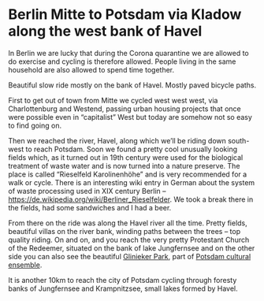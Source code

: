 # Berlin Mitte to Potsdam via Kladow along the west bank of Havel

In Berlin we are lucky that during the Corona quarantine we are allowed to do
exercise and cycling is therefore allowed. People living in the same household
are also allowed to spend time together.

Beautiful slow ride mostly on the bank of Havel. Mostly paved bicycle paths.

First to get out of town from Mitte we cycled west west west, via Charlottenburg
and Westend, passing urban housing projects that once were possible even in “capitalist” West but today are somehow not so easy to find going on.

Then we reached the river, Havel, along which we’ll be riding down south-west to
reach Potsdam. Soon we found a pretty cool unusually looking fields which, as it
turned out in 19th century were used for the biological treatment of waste water
and is now turned into a nature preserve. The place is called “Rieselfeld Karolinenhöhe” and is very recommended for a walk or cycle. There is an
interesting wiki entry in German about the system of waste processing used in
XIX century Berlin – https://de.wikipedia.org/wiki/Berliner_Rieselfelder.
We took a break there in the fields, had some sandwiches and I had a beer.

From there on the ride was along the Havel river all the time. Pretty fields,
beautiful villas on the river bank, winding paths between the trees – top
quality riding. On and on, and you reach the very pretty Protestant Church of the Redeemer, situated on the bank of lake Jungfernsee and on the other side you can
also see the beautiful [Glinieker Park](https://en.wikipedia.org/wiki/Park_Glienicke), part of [Potsdam cultural ensemble](https://en.wikipedia.org/wiki/Palaces_and_Parks_of_Potsdam_and_Berlin).

It is another 10km to reach the city of Potsdam cycling through foresty banks of
Jungfernsee and Krampnitzsee, small lakes formed by Havel.
